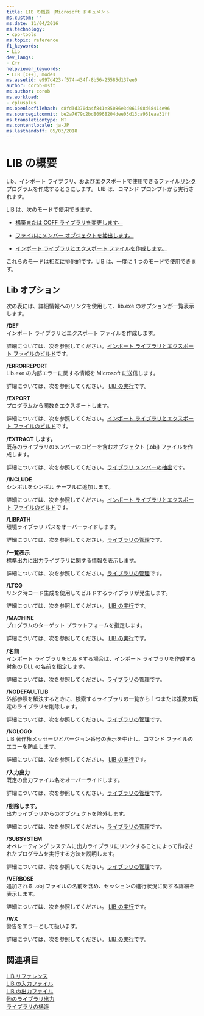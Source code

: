 ```yaml
---
title: LIB の概要 |Microsoft ドキュメント
ms.custom: ''
ms.date: 11/04/2016
ms.technology:
- cpp-tools
ms.topic: reference
f1_keywords:
- Lib
dev_langs:
- C++
helpviewer_keywords:
- LIB [C++], modes
ms.assetid: e997d423-f574-434f-8b56-25585d137ee0
author: corob-msft
ms.author: corob
ms.workload:
- cplusplus
ms.openlocfilehash: d8fd3d370da4f841e85086e3d061508d68414e96
ms.sourcegitcommit: be2a7679c2bd80968204dee03d13ca961eaa31ff
ms.translationtype: MT
ms.contentlocale: ja-JP
ms.lasthandoff: 05/03/2018
---
```

# <a name="overview-of-lib"></a>LIB の概要
Lib、インポート ライブラリ、およびエクスポートで使用できるファイル[リンク](../../build/reference/linker-options.md)プログラムを作成するときにします。 LIB は、コマンド プロンプトから実行されます。  
  
 LIB は、次のモードで使用できます。  
  
-   [構築または COFF ライブラリを変更します。](../../build/reference/managing-a-library.md)  
  
-   [ファイルにメンバー オブジェクトを抽出します。](../../build/reference/extracting-a-library-member.md)  
  
-   [インポート ライブラリとエクスポート ファイルを作成します。](../../build/reference/working-with-import-libraries-and-export-files.md)  
  
 これらのモードは相互に排他的です。LIB は、一度に 1 つのモードで使用できます。  
  
## <a name="lib-options"></a>Lib オプション  
 次の表には、詳細情報へのリンクを使用して、lib.exe のオプションが一覧表示します。  
  
 **/DEF**  
 インポート ライブラリとエクスポート ファイルを作成します。  
  
 詳細については、次を参照してください。[インポート ライブラリとエクスポート ファイルのビルド](../../build/reference/building-an-import-library-and-export-file.md)です。  
  
 **/ERRORREPORT**  
 Lib.exe の内部エラーに関する情報を Microsoft に送信します。  
  
 詳細については、次を参照してください。 [LIB の実行](../../build/reference/running-lib.md)です。  
  
 **/EXPORT**  
 プログラムから関数をエクスポートします。  
  
 詳細については、次を参照してください。[インポート ライブラリとエクスポート ファイルのビルド](../../build/reference/building-an-import-library-and-export-file.md)です。  
  
 **/EXTRACT します。**  
 既存のライブラリのメンバーのコピーを含むオブジェクト (.obj) ファイルを作成します。  
  
 詳細については、次を参照してください。[ライブラリ メンバーの抽出](../../build/reference/extracting-a-library-member.md)です。  
  
 **/INCLUDE**  
 シンボルをシンボル テーブルに追加します。  
  
 詳細については、次を参照してください。[インポート ライブラリとエクスポート ファイルのビルド](../../build/reference/building-an-import-library-and-export-file.md)です。  
  
 **/LIBPATH**  
 環境ライブラリ パスをオーバーライドします。  
  
 詳細については、次を参照してください。[ライブラリの管理](../../build/reference/managing-a-library.md)です。  
  
 **/一覧表示**  
 標準出力に出力ライブラリに関する情報を表示します。  
  
 詳細については、次を参照してください。[ライブラリの管理](../../build/reference/managing-a-library.md)です。  
  
 **/LTCG**  
 リンク時コード生成を使用してビルドするライブラリが発生します。  
  
 詳細については、次を参照してください。 [LIB の実行](../../build/reference/running-lib.md)です。  
  
 **/MACHINE**  
 プログラムのターゲット プラットフォームを指定します。  
  
 詳細については、次を参照してください。 [LIB の実行](../../build/reference/running-lib.md)です。  
  
 **/名前**  
 インポート ライブラリをビルドする場合は、インポート ライブラリを作成する対象の DLL の名前を指定します。  
  
 詳細については、次を参照してください。[ライブラリの管理](../../build/reference/managing-a-library.md)です。  
  
 **/NODEFAULTLIB**  
 外部参照を解決するときに、検索するライブラリの一覧から 1 つまたは複数の既定のライブラリを削除します。  
  
 詳細については、次を参照してください。[ライブラリの管理](../../build/reference/managing-a-library.md)です。  
  
 **/NOLOGO**  
 LIB 著作権メッセージとバージョン番号の表示を中止し、コマンド ファイルのエコーを防止します。  
  
 詳細については、次を参照してください。 [LIB の実行](../../build/reference/running-lib.md)です。  
  
 **/入力出力**  
 既定の出力ファイル名をオーバーライドします。  
  
 詳細については、次を参照してください。[ライブラリの管理](../../build/reference/managing-a-library.md)です。  
  
 **/削除します。**  
 出力ライブラリからのオブジェクトを除外します。  
  
 詳細については、次を参照してください。[ライブラリの管理](../../build/reference/managing-a-library.md)です。  
  
 **/SUBSYSTEM**  
 オペレーティング システムに出力ライブラリにリンクすることによって作成されたプログラムを実行する方法を説明します。  
  
 詳細については、次を参照してください。[ライブラリの管理](../../build/reference/managing-a-library.md)です。  
  
 **/VERBOSE**  
 追加される .obj ファイルの名前を含め、セッションの進行状況に関する詳細を表示します。  
  
 詳細については、次を参照してください。 [LIB の実行](../../build/reference/running-lib.md)です。  
  
 **/WX**  
 警告をエラーとして扱います。  
  
 詳細については、次を参照してください。 [LIB の実行](../../build/reference/running-lib.md)です。  
  
## <a name="see-also"></a>関連項目  
 [LIB リファレンス](../../build/reference/lib-reference.md)   
 [LIB の入力ファイル](../../build/reference/lib-input-files.md)   
 [LIB の出力ファイル](../../build/reference/lib-output-files.md)   
 [他のライブラリ出力](../../build/reference/other-lib-output.md)   
 [ライブラリの構造](../../build/reference/structure-of-a-library.md)